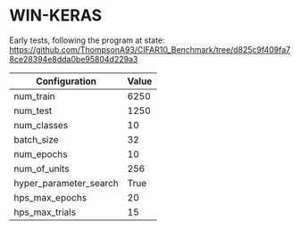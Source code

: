 # WIN-KERAS
Early tests, following the program at state: https://github.com/ThompsonA93/CIFAR10_Benchmark/tree/d825c9f409fa78ce28394e8dda0be95804d229a3 


| Configuration | Value |
| --- | --- |
 num_train | 6250 
num_test  | 1250
num_classes | 10
batch_size | 32
num_epochs | 10
num_of_units | 256
hyper_parameter_search | True
hps_max_epochs | 20
hps_max_trials | 15


